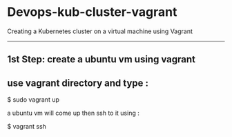 # Devops-kub-cluster-vagrant
Creating a Kubernetes cluster on a virtual machine using Vagrant 
****************************************************************

1st Step: create a ubuntu vm using vagrant
--
use vagrant directory and type :
-----------------------------------------------------
$ sudo vagrant up 

a ubuntu vm will come up then ssh to it using :

$ vagrant ssh

